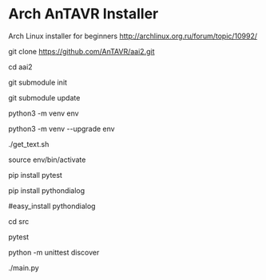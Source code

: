 Arch AnTAVR Installer
===

Arch Linux installer for beginners
http://archlinux.org.ru/forum/topic/10992/

git clone https://github.com/AnTAVR/aai2.git

cd aai2

git submodule init

git submodule update

python3 -m venv env

python3 -m venv --upgrade env

./get_text.sh

source env/bin/activate

pip install pytest

pip install pythondialog

#easy_install pythondialog

cd src

pytest

python -m unittest discover

./main.py
